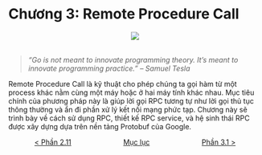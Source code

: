 # Chương 3: Remote Procedure Call

<div align="center">
	<img src="../images/ch4.png">
	<br/>
	<span align="center">
		<i></i>
	</span>
</div>
<br/>

>*“Go is not meant to innovate programming theory. It’s meant to innovate programming practice.” – Samuel Tesla*

Remote Procedure Call là kỹ thuật cho phép chúng ta gọi hàm từ một process khác nằm cùng một máy hoặc ở hai máy tính khác nhau. Mục tiêu chính của phương pháp này là giúp lời gọi RPC tương tự như lời gọi thủ tục thông thường và ẩn đi phần xử lý kết nối mạng phức tạp. Chương này sẽ trình bày về cách sử dụng RPC, thiết kế RPC service, và hệ sinh thái RPC được xây dựng dựa trên nền tảng Protobuf của Google.

<div style="display: flex; justify-content: space-around;">
<span> <a href="../ch2-cgo/ch2-11-ext.md">&lt Phần 2.11</a> </span>
<span><a href="../SUMMARY.md"> Mục lục</a>  </span>
<span> <a href="ch3-01-rpc-go.md">Phần 3.1 &gt</a> </span>
</div>

